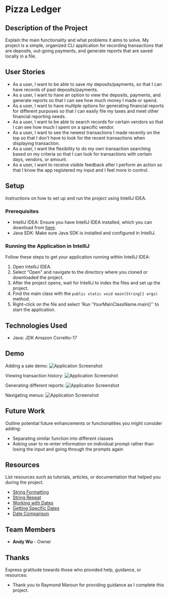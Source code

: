 # Pizza Ledger

## Description of the Project

Explain the main functionality and what problems it aims to solve.
My project is a simple, organized CLI application for recording transactions that are deposits, out-going payments,
and generate reports that are saved locally in a file.

## User Stories

- As a user, I want to be able to save my deposits/payments, so that I can have records of past deposits/payments.
- As a user, I want to have an option to view the deposits, payments, and generate reports so that I can see how much money I made or spend.
- As a user, I want to have multiple options for generating financial reports for different purposes so that I can easily file my taxes and meet other financial reporting needs.
- As a user, I want to be able to search records for certain vendors so that I can see how much I spent on a specific vendor.
- As a user, I want to see the newest transactions I made recently on the top so that I don't have to look for the recent transactions when displaying transaction.
- As a user, I want the flexibility to do my own transaction searching based on my criteria so that I can look for transactions with certain days, vendors, or amount.
- As a user, I want to receive visible feedback after I perform an action so that I know the app registered my input and I feel more in control.

## Setup

Instructions on how to set up and run the project using IntelliJ IDEA.

### Prerequisites

- IntelliJ IDEA: Ensure you have IntelliJ IDEA installed, which you can download from [here](https://www.jetbrains.com/idea/download/).
- Java SDK: Make sure Java SDK is installed and configured in IntelliJ.

### Running the Application in IntelliJ

Follow these steps to get your application running within IntelliJ IDEA:

1. Open IntelliJ IDEA.
2. Select "Open" and navigate to the directory where you cloned or downloaded the project.
3. After the project opens, wait for IntelliJ to index the files and set up the project.
4. Find the main class with the `public static void main(String[] args)` method.
5. Right-click on the file and select 'Run 'YourMainClassName.main()'' to start the application.

## Technologies Used

- Java: JDK Amazon Corretto-17

## Demo

Adding a sale demo:
![Application Screenshot](add.gif)

Viewing transaction history:
![Application Screenshot](ledger.gif)

Generating different reports:
![Application Screenshot](report.gif)

Navigating menus:
![Application Screenshot](navigation.gif)

## Future Work

Outline potential future enhancements or functionalities you might consider adding:

- Separating similar function into different classes
- Asking user to re-enter information on individual prompt rather than losing the input and going through the prompts again

## Resources

List resources such as tutorials, articles, or documentation that helped you during the project.

- [String Formatting](https://www.w3schools.com/java/ref_string_format.asp)
- [String Repeat](https://stackoverflow.com/questions/1235179/simple-way-to-repeat-a-string)
- [Working with Dates](https://www.geeksforgeeks.org/java/compare-dates-in-java/)
- [Getting Specific Dates](https://stackoverflow.com/questions/22223786/get-first-and-last-day-of-month-using-threeten-localdate
  )
- [Date Comparison](https://stackoverflow.com/questions/5927109/sort-objects-in-arraylist-by-date)

## Team Members

- **Andy Wu** - Owner

## Thanks

Express gratitude towards those who provided help, guidance, or resources:

- Thank you to Raymond Maroun for providing guidance as I complete this project.
